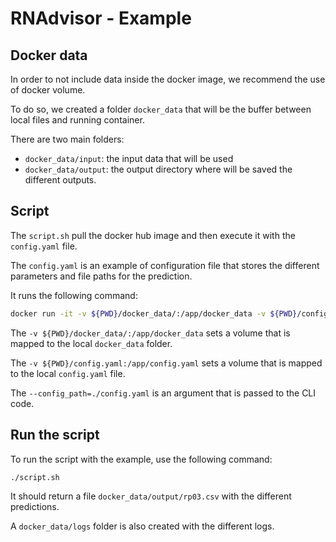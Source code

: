 # RNAdvisor - Example

## Docker data

In order to not include data inside the docker image, we recommend the use of docker volume. 

To do so, we created a folder `docker_data` that will be the buffer between local files and running container. 

There are two main folders: 

- `docker_data/input`: the input data that will be used
- `docker_data/output`: the output directory where will be saved the different outputs.

## Script 

The `script.sh` pull the docker hub image and then execute it with the `config.yaml` file. 

The `config.yaml` is an example of configuration file that stores the different parameters and file paths for the prediction. 

It runs the following command: 

```bash
docker run -it -v ${PWD}/docker_data/:/app/docker_data -v ${PWD}/config.yaml:/app/config.yaml sayby77/rnadvisor --config_path=./config.yaml
```

The `-v ${PWD}/docker_data/:/app/docker_data` sets a volume that is mapped to the local `docker_data` folder. 

The `-v ${PWD}/config.yaml:/app/config.yaml` sets a volume that is mapped to the local `config.yaml` file.

The `--config_path=./config.yaml` is an argument that is passed to the CLI code.

## Run the script

To run the script with the example, use the following command: 

```bash
./script.sh
```

It should return a file `docker_data/output/rp03.csv` with the different predictions. 

A `docker_data/logs` folder is also created with the different logs.